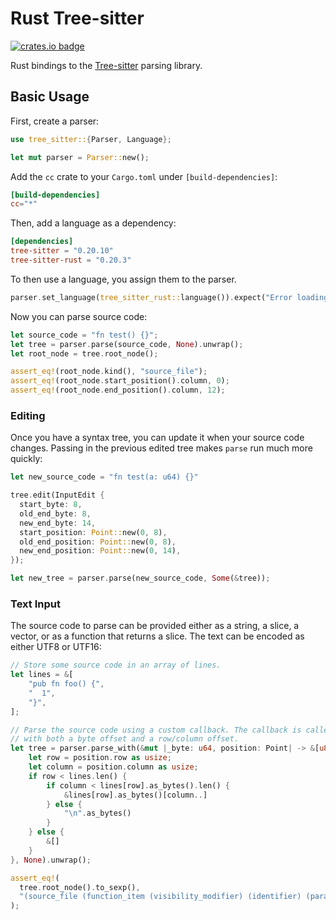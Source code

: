 # Rust Tree-sitter

[![crates.io badge]][crates.io]

[crates.io]: https://crates.io/crates/tree-sitter
[crates.io badge]: https://img.shields.io/crates/v/tree-sitter.svg?color=%23B48723

Rust bindings to the [Tree-sitter][] parsing library.

## Basic Usage

First, create a parser:

```rust
use tree_sitter::{Parser, Language};

let mut parser = Parser::new();
```

Add the `cc` crate to your `Cargo.toml` under `[build-dependencies]`:

```toml
[build-dependencies]
cc="*"
```

Then, add a language as a dependency:

```toml
[dependencies]
tree-sitter = "0.20.10"
tree-sitter-rust = "0.20.3"
```

To then use a language, you assign them to the parser.

```rust
parser.set_language(tree_sitter_rust::language()).expect("Error loading Rust grammar");
```

Now you can parse source code:

```rust
let source_code = "fn test() {}";
let tree = parser.parse(source_code, None).unwrap();
let root_node = tree.root_node();

assert_eq!(root_node.kind(), "source_file");
assert_eq!(root_node.start_position().column, 0);
assert_eq!(root_node.end_position().column, 12);
```

### Editing

Once you have a syntax tree, you can update it when your source code changes.
Passing in the previous edited tree makes `parse` run much more quickly:

```rust
let new_source_code = "fn test(a: u64) {}"

tree.edit(InputEdit {
  start_byte: 8,
  old_end_byte: 8,
  new_end_byte: 14,
  start_position: Point::new(0, 8),
  old_end_position: Point::new(0, 8),
  new_end_position: Point::new(0, 14),
});

let new_tree = parser.parse(new_source_code, Some(&tree));
```

### Text Input

The source code to parse can be provided either as a string, a slice, a vector,
or as a function that returns a slice. The text can be encoded as either UTF8 or UTF16:

```rust
// Store some source code in an array of lines.
let lines = &[
    "pub fn foo() {",
    "  1",
    "}",
];

// Parse the source code using a custom callback. The callback is called
// with both a byte offset and a row/column offset.
let tree = parser.parse_with(&mut |_byte: u64, position: Point| -> &[u8] {
    let row = position.row as usize;
    let column = position.column as usize;
    if row < lines.len() {
        if column < lines[row].as_bytes().len() {
            &lines[row].as_bytes()[column..]
        } else {
            "\n".as_bytes()
        }
    } else {
        &[]
    }
}, None).unwrap();

assert_eq!(
  tree.root_node().to_sexp(),
  "(source_file (function_item (visibility_modifier) (identifier) (parameters) (block (number_literal))))"
);
```

[tree-sitter]: https://github.com/tree-sitter/tree-sitter
